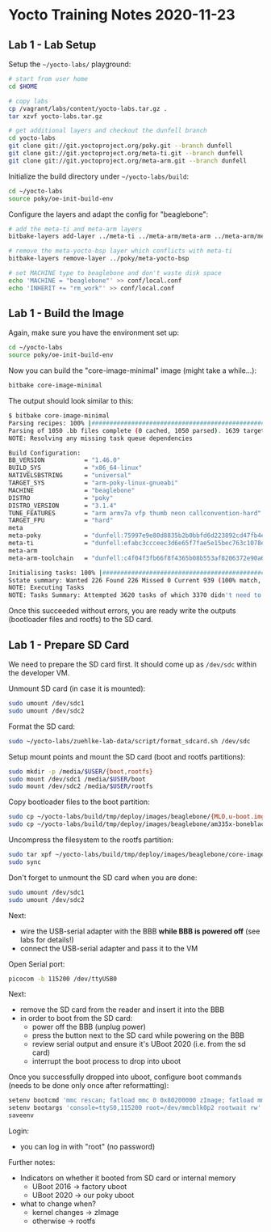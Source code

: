 
# Yocto Training Notes 2020-11-23

## Lab 1 - Lab Setup

Setup the `~/yocto-labs/` playground:
```bash
# start from user home
cd $HOME

# copy labs
cp /vagrant/labs/content/yocto-labs.tar.gz .
tar xzvf yocto-labs.tar.gz

# get additional layers and checkout the dunfell branch
cd yocto-labs
git clone git://git.yoctoproject.org/poky.git --branch dunfell
git clone git://git.yoctoproject.org/meta-ti.git --branch dunfell
git clone git://git.yoctoproject.org/meta-arm.git --branch dunfell
```

Initialize the build directory under `~/yocto-labs/build`:
```bash
cd ~/yocto-labs
source poky/oe-init-build-env
```

Configure the layers and adapt the config for "beaglebone":
```bash
# add the meta-ti and meta-arm layers 
bitbake-layers add-layer ../meta-ti ../meta-arm/meta-arm ../meta-arm/meta-arm-toolchain

# remove the meta-yocto-bsp layer which conflicts with meta-ti
bitbake-layers remove-layer ../poky/meta-yocto-bsp

# set MACHINE type to beaglebone and don't waste disk space
echo 'MACHINE = "beaglebone"' >> conf/local.conf
echo 'INHERIT += "rm_work"' >> conf/local.conf
```

## Lab 1 - Build the Image

Again, make sure you have the environment set up:
```bash
cd ~/yocto-labs
source poky/oe-init-build-env
```

Now you can build the "core-image-minimal" image (might take a while...):
```bash
bitbake core-image-minimal
```

The output should look similar to this:
```bash
$ bitbake core-image-minimal
Parsing recipes: 100% |###########################################################| Time: 0:00:14
Parsing of 1050 .bb files complete (0 cached, 1050 parsed). 1639 targets, 206 skipped, 0 masked, 0 errors.
NOTE: Resolving any missing task queue dependencies

Build Configuration:
BB_VERSION           = "1.46.0"
BUILD_SYS            = "x86_64-linux"
NATIVELSBSTRING      = "universal"
TARGET_SYS           = "arm-poky-linux-gnueabi"
MACHINE              = "beaglebone"
DISTRO               = "poky"
DISTRO_VERSION       = "3.1.4"
TUNE_FEATURES        = "arm armv7a vfp thumb neon callconvention-hard"
TARGET_FPU           = "hard"
meta                 
meta-poky            = "dunfell:75997e9e80d8835b2b0bbfd6d223892cd47fb4ee"
meta-ti              = "dunfell:efabc3ccceec3d6e65f7fae5e15bec763c1078ea"
meta-arm             
meta-arm-toolchain   = "dunfell:c4f04f3fb66f8f4365b08b553af8206372e90a63"

Initialising tasks: 100% |########################################################| Time: 0:00:02
Sstate summary: Wanted 226 Found 226 Missed 0 Current 939 (100% match, 100% complete)
NOTE: Executing Tasks
NOTE: Tasks Summary: Attempted 3620 tasks of which 3370 didn't need to be rerun and all succeeded.
```

Once this succeeded without errors, you are ready write the outputs (bootloader files and rootfs) to the SD card.

## Lab 1 - Prepare SD Card

We need to prepare the SD card first. It should come up as `/dev/sdc` within the developer VM.

Unmount SD card (in case it is mounted):
```bash
sudo umount /dev/sdc1
sudo umount /dev/sdc2
```

Format the SD card:
```bash
sudo ~/yocto-labs/zuehlke-lab-data/script/format_sdcard.sh /dev/sdc
```

Setup mount points and mount the SD card (boot and rootfs partitions):
```bash
sudo mkdir -p /media/$USER/{boot,rootfs}
sudo mount /dev/sdc1 /media/$USER/boot
sudo mount /dev/sdc2 /media/$USER/rootfs
```

Copy bootloader files to the boot partition:
```bash
sudo cp ~/yocto-labs/build/tmp/deploy/images/beaglebone/{MLO,u-boot.img,zImage} /media/$USER/boot
sudo cp ~/yocto-labs/build/tmp/deploy/images/beaglebone/am335x-boneblack.dtb /media/$USER/boot/dtb
```

Uncompress the filesystem to the rootfs partition:
```bash
sudo tar xpf ~/yocto-labs/build/tmp/deploy/images/beaglebone/core-image-minimal-beaglebone.tar.xz -C /media/$USER/rootfs
sudo sync
```

Don't forget to unmount the SD card when you are done:
```bash
sudo umount /dev/sdc1
sudo umount /dev/sdc2
```

Next:
 * wire the USB-serial adapter with the BBB **while BBB is powered off** (see labs for details!)
 * connect the USB-serial adapter and pass it to the VM

Open Serial port:
```bash
picocom -b 115200 /dev/ttyUSB0
```

Next:
 * remove the SD card from the reader and insert it into the BBB
 * in order to boot from the SD card:
   * power off the BBB (unplug power)
   * press the button next to the SD card while powering on the BBB
   * review serial output and ensure it's UBoot 2020 (i.e. from the sd card)
   * interrupt the boot process to drop into uboot

Once you successfully dropped into uboot, configure boot commands (needs to be done only once after reformatting):
```bash
setenv bootcmd 'mmc rescan; fatload mmc 0 0x80200000 zImage; fatload mmc 0 0x82000000 dtb; bootz 0x80200000 - 0x82000000'
setenv bootargs 'console=ttyS0,115200 root=/dev/mmcblk0p2 rootwait rw'
saveenv
```

Login:
 * you can log in with "root" (no password)

Further notes:
 * Indicators on whether it booted from SD card or internal memory
    - UBoot 2016 -> factory uboot
    - UBoot 2020 -> our poky uboot
 * what to change when?
    - kernel changes -> zImage
    - otherwise -> rootfs
